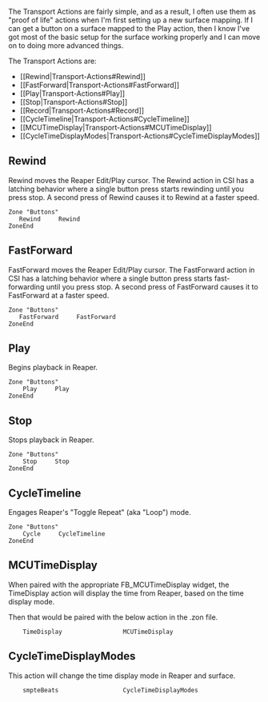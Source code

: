 The Transport Actions are fairly simple, and as a result, I often use them as "proof of life" actions when I'm first setting up a new surface mapping. If I can get a button on a surface mapped to the Play action, then I know I've got most of the basic setup for the surface working properly and I can move on to doing more advanced things. 

The Transport Actions are:
* [[Rewind|Transport-Actions#Rewind]]
* [[FastForward|Transport-Actions#FastForward]]
* [[Play|Transport-Actions#Play]]
* [[Stop|Transport-Actions#Stop]]
* [[Record|Transport-Actions#Record]]
* [[CycleTimeline|Transport-Actions#CycleTimeline]]
* [[MCUTimeDisplay|Transport-Actions#MCUTimeDisplay]]
* [[CycleTimeDisplayModes|Transport-Actions#CycleTimeDisplayModes]]

## Rewind
Rewind moves the Reaper Edit/Play cursor. The Rewind action in CSI has a latching behavior where a single button press starts rewinding until you press stop. A second press of Rewind causes it to Rewind at a faster speed. 

```
Zone "Buttons"
   Rewind     Rewind
ZoneEnd
```

## FastForward
FastForward moves the Reaper Edit/Play cursor. The FastForward action in CSI has a latching behavior where a single button press starts fast-forwarding until you press stop. A second press of FastForward causes it to FastForward at a faster speed. 

```
Zone "Buttons"
   FastForward     FastForward
ZoneEnd
```

## Play
Begins playback in Reaper.

```
Zone "Buttons"
    Play     Play
ZoneEnd
```

## Stop
Stops playback in Reaper.

```
Zone "Buttons"
    Stop     Stop
ZoneEnd
```

## CycleTimeline
Engages Reaper's "Toggle Repeat" (aka "Loop") mode.

```
Zone "Buttons"
    Cycle     CycleTimeline
ZoneEnd
```

## MCUTimeDisplay
When paired with the appropriate FB_MCUTimeDisplay widget, the TimeDisplay action will display the time from Reaper, based on the time display mode.

Then that would be paired with the below action in the .zon file.
```
    TimeDisplay                 MCUTimeDisplay
```

## CycleTimeDisplayModes
This action will change the time display mode in Reaper and surface.

```
    smpteBeats                  CycleTimeDisplayModes
```
